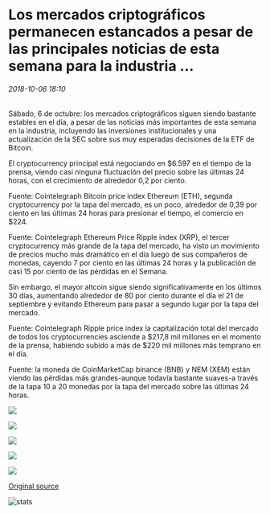 # Los mercados criptográficos permanecen estancados a pesar de las principales noticias de esta semana para la industria ...

###### 2018-10-06 18:10

Sábado, 6 de octubre: los mercados criptográficos siguen siendo bastante estables en el día, a pesar de las noticias más importantes de esta semana en la industria, incluyendo las inversiones institucionales y una actualización de la SEC sobre sus muy esperadas decisiones de la ETF de Bitcoin.

El cryptocurrency principal está negociando en $6.597 en el tiempo de la prensa, viendo casi ninguna fluctuación del precio sobre las últimas 24 horas, con el crecimiento de alrededor 0,2 por ciento.

Fuente: Cointelegraph Bitcoin price index Ethereum (ETH), segunda cryptocurrency por la tapa del mercado, es un poco, alrededor de 0,39 por ciento en las últimas 24 horas para presionar el tiempo, el comercio en $224.

Fuente: Cointelegraph Ethereum Price Ripple index (XRP), el tercer cryptocurrency más grande de la tapa del mercado, ha visto un movimiento de precios mucho más dramático en el día luego de sus compañeros de monedas, cayendo 7 por ciento en las últimas 24 horas y la publicación de casi 15 por ciento de las pérdidas en el Semana.

Sin embargo, el mayor altcoin sigue siendo significativamente en los últimos 30 días, aumentando alrededor de 80 por ciento durante el día el 21 de septiembre y evitando Ethereum para pasar a segundo lugar por la tapa del mercado.

Fuente: Cointelegraph Ripple price index la capitalización total del mercado de todos los cryptocurrencies asciende a $217,8 mil millones en el momento de la prensa, habiendo subido a más de $220 mil millones más temprano en el día.

Fuente: la moneda de CoinMarketCap binance (BNB) y NEM (XEM) están viendo las pérdidas más grandes-aunque todavía bastante suaves-a través de la tapa 10 a 20 monedas por la tapa del mercado sobre las últimas 24 horas.

![](https://s3.cointelegraph.com/storage/uploads/view/fdf993aebf57081d07282876c3d4961f.png)

![](https://s3.cointelegraph.com/storage/uploads/view/e60880c919591de81eb5c1527145acf2.png)

![](https://s3.cointelegraph.com/storage/uploads/view/8f94dcdb39af6f4306a1908850b73fa4.png)

![](https://s3.cointelegraph.com/storage/uploads/view/aa07579f93f0feeedc3d170d527f986e.png)

![](https://s3.cointelegraph.com/storage/uploads/view/aa701c694d60bdf4398301ad1f2c53c7.png)

[Original source](https://cointelegraph.com/news/crypto-markets-stay-mostly-stagnant-despite-this-weeks-major-news-for-industry)

![stats](https://c.statcounter.com/11760860/0/a89fa40b/1/ "stats")